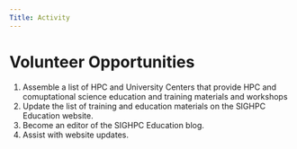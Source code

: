 ```yaml
---
Title: Activity
---
```


# Volunteer Opportunities

1. Assemble a list of HPC and University Centers that provide HPC and comuptational science education and training materials and workshops
2. Update the list of training and education materials on the SIGHPC Education website.
3. Become an editor of the SIGHPC Education blog.
4. Assist with website updates.

